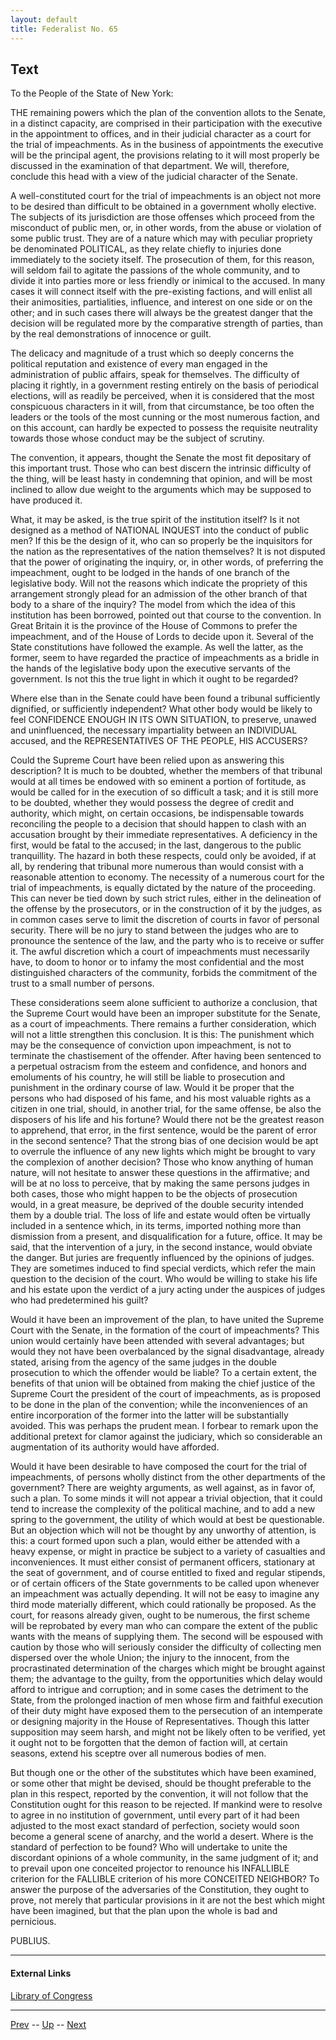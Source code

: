 ```yaml
---
layout: default
title: Federalist No. 65
---
```


## Text

To the People of the State of New York:

THE remaining powers which the plan of the convention allots to the Senate, in a distinct capacity, are comprised in their participation with the executive in the appointment to offices, and in their judicial character as a court for the trial of impeachments. As in the business of appointments the executive will be the principal agent, the provisions relating to it will most properly be discussed in the examination of that department. We will, therefore, conclude this head with a view of the judicial character of the Senate.

A well-constituted court for the trial of impeachments is an object not more to be desired than difficult to be obtained in a government wholly elective. The subjects of its jurisdiction are those offenses which proceed from the misconduct of public men, or, in other words, from the abuse or violation of some public trust. They are of a nature which may with peculiar propriety be denominated POLITICAL, as they relate chiefly to injuries done immediately to the society itself. The prosecution of them, for this reason, will seldom fail to agitate the passions of the whole community, and to divide it into parties more or less friendly or inimical to the accused. In many cases it will connect itself with the pre-existing factions, and will enlist all their animosities, partialities, influence, and interest on one side or on the other; and in such cases there will always be the greatest danger that the decision will be regulated more by the comparative strength of parties, than by the real demonstrations of innocence or guilt.

The delicacy and magnitude of a trust which so deeply concerns the political reputation and existence of every man engaged in the administration of public affairs, speak for themselves. The difficulty of placing it rightly, in a government resting entirely on the basis of periodical elections, will as readily be perceived, when it is considered that the most conspicuous characters in it will, from that circumstance, be too often the leaders or the tools of the most cunning or the most numerous faction, and on this account, can hardly be expected to possess the requisite neutrality towards those whose conduct may be the subject of scrutiny.

The convention, it appears, thought the Senate the most fit depositary of this important trust. Those who can best discern the intrinsic difficulty of the thing, will be least hasty in condemning that opinion, and will be most inclined to allow due weight to the arguments which may be supposed to have produced it.

What, it may be asked, is the true spirit of the institution itself? Is it not designed as a method of NATIONAL INQUEST into the conduct of public men? If this be the design of it, who can so properly be the inquisitors for the nation as the representatives of the nation themselves? It is not disputed that the power of originating the inquiry, or, in other words, of preferring the impeachment, ought to be lodged in the hands of one branch of the legislative body. Will not the reasons which indicate the propriety of this arrangement strongly plead for an admission of the other branch of that body to a share of the inquiry? The model from which the idea of this institution has been borrowed, pointed out that course to the convention. In Great Britain it is the province of the House of Commons to prefer the impeachment, and of the House of Lords to decide upon it. Several of the State constitutions have followed the example. As well the latter, as the former, seem to have regarded the practice of impeachments as a bridle in the hands of the legislative body upon the executive servants of the government. Is not this the true light in which it ought to be regarded?

Where else than in the Senate could have been found a tribunal sufficiently dignified, or sufficiently independent? What other body would be likely to feel CONFIDENCE ENOUGH IN ITS OWN SITUATION, to preserve, unawed and uninfluenced, the necessary impartiality between an INDIVIDUAL accused, and the REPRESENTATIVES OF THE PEOPLE, HIS ACCUSERS?

Could the Supreme Court have been relied upon as answering this description? It is much to be doubted, whether the members of that tribunal would at all times be endowed with so eminent a portion of fortitude, as would be called for in the execution of so difficult a task; and it is still more to be doubted, whether they would possess the degree of credit and authority, which might, on certain occasions, be indispensable towards reconciling the people to a decision that should happen to clash with an accusation brought by their immediate representatives. A deficiency in the first, would be fatal to the accused; in the last, dangerous to the public tranquillity. The hazard in both these respects, could only be avoided, if at all, by rendering that tribunal more numerous than would consist with a reasonable attention to economy. The necessity of a numerous court for the trial of impeachments, is equally dictated by the nature of the proceeding. This can never be tied down by such strict rules, either in the delineation of the offense by the prosecutors, or in the construction of it by the judges, as in common cases serve to limit the discretion of courts in favor of personal security. There will be no jury to stand between the judges who are to pronounce the sentence of the law, and the party who is to receive or suffer it. The awful discretion which a court of impeachments must necessarily have, to doom to honor or to infamy the most confidential and the most distinguished characters of the community, forbids the commitment of the trust to a small number of persons.

These considerations seem alone sufficient to authorize a conclusion, that the Supreme Court would have been an improper substitute for the Senate, as a court of impeachments. There remains a further consideration, which will not a little strengthen this conclusion. It is this: The punishment which may be the consequence of conviction upon impeachment, is not to terminate the chastisement of the offender. After having been sentenced to a perpetual ostracism from the esteem and confidence, and honors and emoluments of his country, he will still be liable to prosecution and punishment in the ordinary course of law. Would it be proper that the persons who had disposed of his fame, and his most valuable rights as a citizen in one trial, should, in another trial, for the same offense, be also the disposers of his life and his fortune? Would there not be the greatest reason to apprehend, that error, in the first sentence, would be the parent of error in the second sentence? That the strong bias of one decision would be apt to overrule the influence of any new lights which might be brought to vary the complexion of another decision? Those who know anything of human nature, will not hesitate to answer these questions in the affirmative; and will be at no loss to perceive, that by making the same persons judges in both cases, those who might happen to be the objects of prosecution would, in a great measure, be deprived of the double security intended them by a double trial. The loss of life and estate would often be virtually included in a sentence which, in its terms, imported nothing more than dismission from a present, and disqualification for a future, office. It may be said, that the intervention of a jury, in the second instance, would obviate the danger. But juries are frequently influenced by the opinions of judges. They are sometimes induced to find special verdicts, which refer the main question to the decision of the court. Who would be willing to stake his life and his estate upon the verdict of a jury acting under the auspices of judges who had predetermined his guilt?

Would it have been an improvement of the plan, to have united the Supreme Court with the Senate, in the formation of the court of impeachments? This union would certainly have been attended with several advantages; but would they not have been overbalanced by the signal disadvantage, already stated, arising from the agency of the same judges in the double prosecution to which the offender would be liable? To a certain extent, the benefits of that union will be obtained from making the chief justice of the Supreme Court the president of the court of impeachments, as is proposed to be done in the plan of the convention; while the inconveniences of an entire incorporation of the former into the latter will be substantially avoided. This was perhaps the prudent mean. I forbear to remark upon the additional pretext for clamor against the judiciary, which so considerable an augmentation of its authority would have afforded.

Would it have been desirable to have composed the court for the trial of impeachments, of persons wholly distinct from the other departments of the government? There are weighty arguments, as well against, as in favor of, such a plan. To some minds it will not appear a trivial objection, that it could tend to increase the complexity of the political machine, and to add a new spring to the government, the utility of which would at best be questionable. But an objection which will not be thought by any unworthy of attention, is this: a court formed upon such a plan, would either be attended with a heavy expense, or might in practice be subject to a variety of casualties and inconveniences. It must either consist of permanent officers, stationary at the seat of government, and of course entitled to fixed and regular stipends, or of certain officers of the State governments to be called upon whenever an impeachment was actually depending. It will not be easy to imagine any third mode materially different, which could rationally be proposed. As the court, for reasons already given, ought to be numerous, the first scheme will be reprobated by every man who can compare the extent of the public wants with the means of supplying them. The second will be espoused with caution by those who will seriously consider the difficulty of collecting men dispersed over the whole Union; the injury to the innocent, from the procrastinated determination of the charges which might be brought against them; the advantage to the guilty, from the opportunities which delay would afford to intrigue and corruption; and in some cases the detriment to the State, from the prolonged inaction of men whose firm and faithful execution of their duty might have exposed them to the persecution of an intemperate or designing majority in the House of Representatives. Though this latter supposition may seem harsh, and might not be likely often to be verified, yet it ought not to be forgotten that the demon of faction will, at certain seasons, extend his sceptre over all numerous bodies of men.

But though one or the other of the substitutes which have been examined, or some other that might be devised, should be thought preferable to the plan in this respect, reported by the convention, it will not follow that the Constitution ought for this reason to be rejected. If mankind were to resolve to agree in no institution of government, until every part of it had been adjusted to the most exact standard of perfection, society would soon become a general scene of anarchy, and the world a desert. Where is the standard of perfection to be found? Who will undertake to unite the discordant opinions of a whole community, in the same judgment of it; and to prevail upon one conceited projector to renounce his INFALLIBLE criterion for the FALLIBLE criterion of his more CONCEITED NEIGHBOR? To answer the purpose of the adversaries of the Constitution, they ought to prove, not merely that particular provisions in it are not the best which might have been imagined, but that the plan upon the whole is bad and pernicious.

PUBLIUS.

---
#### External Links
[Library of Congress]()

---

[Prev](64.md) -- [Up](README.md) -- [Next](66.md)
